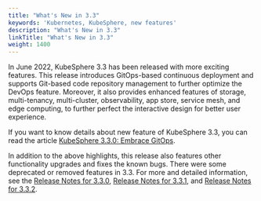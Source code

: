 ```yaml
---
title: "What's New in 3.3"
keywords: 'Kubernetes, KubeSphere, new features'
description: "What's New in 3.3"
linkTitle: "What's New in 3.3"
weight: 1400
---
```


In June 2022, KubeSphere 3.3 has been released with more exciting features. This release introduces GitOps-based continuous deployment and supports Git-based code repository management to further optimize the DevOps feature. Moreover, it also provides enhanced features of storage, multi-tenancy, multi-cluster, observability, app store, service mesh, and edge computing, to further perfect the interactive design for better user experience.

If you want to know details about new feature of KubeSphere 3.3, you can read the article [KubeSphere 3.3.0: Embrace GitOps](../../../../news/kubesphere-3.3.0-ga-announcement/).

In addition to the above highlights, this release also features other functionality upgrades and fixes the known bugs. There were some deprecated or removed features in 3.3. For more and detailed information, see the [Release Notes for 3.3.0](../../../v3.3/release/release-v330/), [Release Notes for 3.3.1](../../../v3.3/release/release-v331/), and [Release Notes for 3.3.2](../../../v3.3/release/release-v332/).